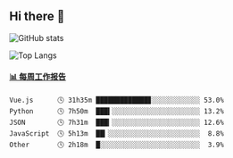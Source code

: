 ## Hi there 👋

![GitHub stats](https://github-readme-stats.orilight.top/api?username=orilights)

![Top Langs](https://github-readme-stats.orilight.top/api/top-langs/?username=orilights&layout=compact)

<!-- waka-box start -->
#### <a href="https://gist.github.com/92c8d5b388768c10efcba86e82b7c4fb" target="_blank">📊 每周工作报告</a>
```text
Vue.js      🕓 31h35m █████████████▊░░░░░░░░░░░░ 53.0%
Python      🕓 7h50m  ███▍░░░░░░░░░░░░░░░░░░░░░░ 13.2%
JSON        🕓 7h31m  ███▎░░░░░░░░░░░░░░░░░░░░░░ 12.6%
JavaScript  🕓 5h13m  ██▎░░░░░░░░░░░░░░░░░░░░░░░  8.8%
Other       🕓 2h18m  █░░░░░░░░░░░░░░░░░░░░░░░░░  3.9%
```
<!-- Powered by https://github.com/journey-ad/waka-box-go . -->
<!-- waka-box end -->
